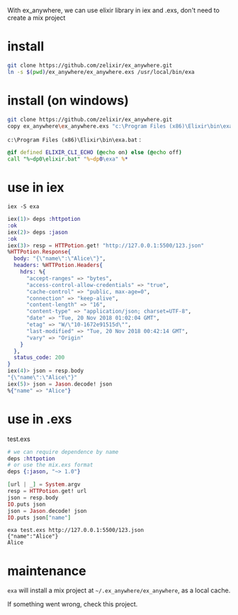 With ex_anywhere, we can use elixir library in iex and .exs, don't need to create a mix project 

# install
```bash
git clone https://github.com/zelixir/ex_anywhere.git
ln -s $(pwd)/ex_anywhere/ex_anywhere.exs /usr/local/bin/exa
```

# install (on windows)

```bash
git clone https://github.com/zelixir/ex_anywhere.git
copy ex_anywhere\ex_anywhere.exs "c:\Program Files (x86)\Elixir\bin\exa"
```

`c:\Program Files (x86)\Elixir\bin\exa.bat` :
```bat
@if defined ELIXIR_CLI_ECHO (@echo on) else (@echo off)
call "%~dp0\elixir.bat" "%~dp0\exa" %*
```


# use in iex

```
iex -S exa
```

```elixir
iex(1)> deps :httpotion
:ok
iex(2)> deps :jason
:ok
iex(3)> resp = HTTPotion.get! "http://127.0.0.1:5500/123.json"
%HTTPotion.Response{
  body: "{\"name\":\"Alice\"}",
  headers: %HTTPotion.Headers{
    hdrs: %{
      "accept-ranges" => "bytes",
      "access-control-allow-credentials" => "true",
      "cache-control" => "public, max-age=0",
      "connection" => "keep-alive",
      "content-length" => "16",
      "content-type" => "application/json; charset=UTF-8",
      "date" => "Tue, 20 Nov 2018 01:02:04 GMT",
      "etag" => "W/\"10-1672e91515d\"",
      "last-modified" => "Tue, 20 Nov 2018 00:42:14 GMT",
      "vary" => "Origin"
    }
  },
  status_code: 200
}
iex(4)> json = resp.body
"{\"name\":\"Alice\"}"
iex(5)> json = Jason.decode! json
%{"name" => "Alice"}
```



# use in .exs

test.exs
```elixir
# we can require dependence by name
deps :httpotion
# or use the mix.exs format
deps {:jason, "~> 1.0"}

[url | _] = System.argv
resp = HTTPotion.get! url
json = resp.body
IO.puts json
json = Jason.decode! json
IO.puts json["name"]
```

```
exa test.exs http://127.0.0.1:5500/123.json
{"name":"Alice"}
Alice
```

# maintenance

`exa` will install a mix project at `~/.ex_anywhere/ex_anywhere`, as a local cache.

If something went wrong, check this project.




